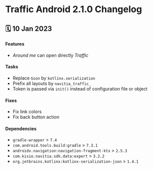 # Traffic Android 2.1.0 Changelog

<h2>🗓 10 Jan 2023</h2>

#### Features
- _Around me_ can open directly _Traffic_

#### Tasks
- Replace `Gson` by `kotlinx.serialization`
- Prefix all layouts by `navitia_traffic_`
- Token is passed via `init()` instead of configuration file or object

#### Fixes
- Fix link colors
- Fix back button action

#### Dependencies
- `gradle-wrapper` > `7.4`
- `com.android.tools.build:gradle` > `7.3.1`
- `androidx.navigation:navigation-fragment-ktx` > `2.5.3`
- `com.kisio.navitia.sdk.data:expert` > `3.2.2`
- `org.jetbrains.kotlinx:kotlinx-serialization-json` > `1.4.1`
